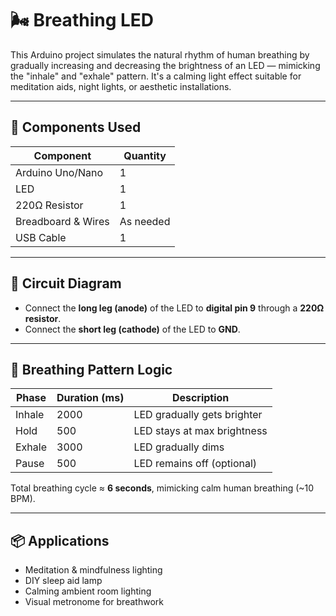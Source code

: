 # 🌬️ Breathing LED 

This Arduino project simulates the natural rhythm of human breathing by gradually increasing and decreasing the brightness of an LED — mimicking the "inhale" and "exhale" pattern. It's a calming light effect suitable for meditation aids, night lights, or aesthetic installations.

---

## 🔧 Components Used

| Component            | Quantity |
|----------------------|----------|
| Arduino Uno/Nano     | 1        |
| LED                  | 1        |
| 220Ω Resistor        | 1        |
| Breadboard & Wires   | As needed |
| USB Cable            | 1        |

---

## 🔌 Circuit Diagram

- Connect the **long leg (anode)** of the LED to **digital pin 9** through a **220Ω resistor**.
- Connect the **short leg (cathode)** of the LED to **GND**.


---

## 🧠 Breathing Pattern Logic

| Phase     | Duration (ms) | Description                     |
|-----------|----------------|---------------------------------|
| Inhale    | 2000           | LED gradually gets brighter     |
| Hold      | 500            | LED stays at max brightness     |
| Exhale    | 3000           | LED gradually dims              |
| Pause     | 500            | LED remains off (optional)      |

Total breathing cycle ≈ **6 seconds**, mimicking calm human breathing (~10 BPM).

---

## 📦 Applications
- Meditation & mindfulness lighting
- DIY sleep aid lamp
- Calming ambient room lighting
- Visual metronome for breathwork
